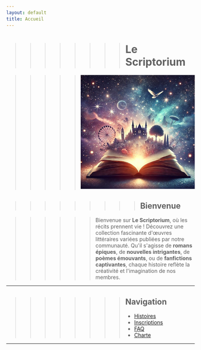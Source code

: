 ```yaml
---
layout: default
title: Accueil
---
```


>>>>>>>> # Le Scriptorium

>>>>> ![Texte alternatif](assets/files/image2.jpg)


>>>>>>>>> ## Bienvenue

>>>>>> Bienvenue sur **Le Scriptorium**, où les récits prennent vie ! Découvrez une collection fascinante d'œuvres littéraires variées publiées par notre communauté. Qu'il s'agisse de **romans épiques**, de **nouvelles intrigantes**, de **poèmes émouvants**, ou de **fanfictions captivantes**, chaque histoire reflète la créativité et l'imagination de nos membres.

---

>>>>>>>> ## Navigation
>>>>>>>> - [Histoires](histoires.md)
>>>>>>>> - [Inscriptions](inscriptions.md)
>>>>>>>> - [FAQ](faq.md)
>>>>>>>> - [Charte](charte.md)

---
